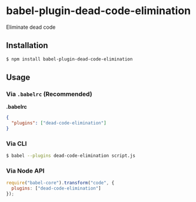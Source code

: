 # babel-plugin-dead-code-elimination

Eliminate dead code

## Installation

```sh
$ npm install babel-plugin-dead-code-elimination
```

## Usage

### Via `.babelrc` (Recommended)

**.babelrc**

```json
{
  "plugins": ["dead-code-elimination"]
}
```

### Via CLI

```sh
$ babel --plugins dead-code-elimination script.js
```

### Via Node API

```javascript
require("babel-core").transform("code", {
  plugins: ["dead-code-elimination"]
});
```
